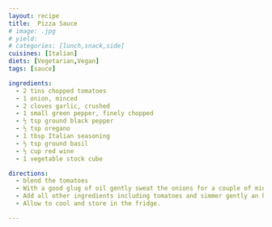 ```yaml
---
layout: recipe
title:  Pizza Sauce
# image: .jpg
# yield:
# categories: [lunch,snack,side]
cuisines: [Italian]
diets: [Vegetarian,Vegan]
tags: [sauce]

ingredients:
  - 2 tins chopped tomatoes
  - 1 onion, minced
  - 2 cloves garlic, crushed
  - 1 small green pepper, finely chopped
  - ½ tsp ground black pepper
  - ½ tsp oregano
  - 1 tbsp Italian seasoning
  - ½ tsp ground basil
  - ½ cup red wine
  - 1 vegetable stock cube

directions:
  - blend the tomatoes
  - With a good glug of oil gently sweat the onions for a couple of minutes, add garlic for last minute.
  - Add all other ingredients including tomatoes and simmer gently an hour or so to thicken.
  - Allow to cool and store in the fridge.

---
```

